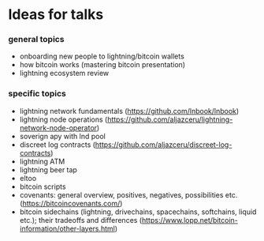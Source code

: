 # Ideas for talks
### general topics
- onboarding new people to lightning/bitcoin wallets
- how bitcoin works (mastering bitcoin presentation)
- lightning ecosystem review 

### specific topics
- lightning network fundamentals (https://github.com/lnbook/lnbook)
- lightning node operations (https://github.com/aljazceru/lightning-network-node-operator) 
- soverign apy with lnd pool
- discreet log contracts (https://github.com/aljazceru/discreet-log-contracts)
- lightning ATM
- lightning beer tap
- eltoo
- bitcoin scripts
- covenants: general overview, positives, negatives, possibilities etc. (https://bitcoincovenants.com/)
- bitcoin sidechains (lightning, drivechains, spacechains, softchains, liquid etc.); their tradeoffs and differences (https://www.lopp.net/bitcoin-information/other-layers.html)
